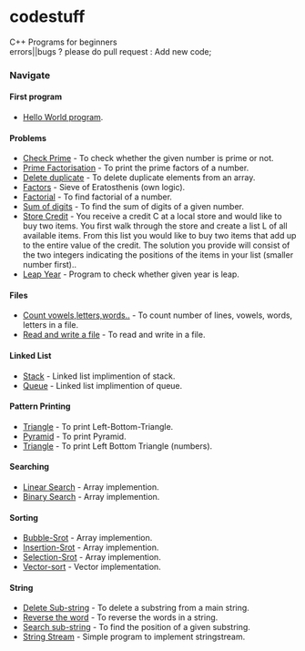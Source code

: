 # codestuff
C++ Programs for beginners <br>
errors||bugs ? please do pull request : Add new code; 
### Navigate 
#### First program
* [Hello World program](helloworld.cpp).
#### Problems
* [Check Prime](problems/chkprime.cpp) - To check whether the given number is prime or not.
* [Prime Factorisation](problems/factor.cpp) - To print the prime factors of a number.
* [Delete duplicate](problems/delduplicate.cpp) - To delete duplicate elements from an array.
* [Factors](problems/factor.cpp) - Sieve of Eratosthenis (own logic).
* [Factorial](problems/factorial.cpp) - To find factorial of a number.
* [Sum of digits](problems/sumofdigits.cpp) - To find the sum of digits of a given number.
* [Store Credit](problems/credit.cpp) - You receive a credit C at a local store and would like to buy two items. You first walk through the store and create a list L of all available items. From this list you would like to buy two items that add up to the entire value of the credit. The solution you provide will consist of the two integers indicating the positions of the items in your list (smaller number first)..
* [Leap Year](problems/leap.cpp) - Program to check whether given year is leap.
#### Files
* [Count vowels,letters,words..](file/count.cpp) - To count number of lines, vowels, words, letters in a file.
* [Read and write a file](file/rdwr.cpp) - To read and write in a file.
#### Linked List
* [Stack](linked_list/stack.cpp) - Linked list implimention of stack.
* [Queue](linked_list/queue.cpp) - Linked list implimention of queue.
#### Pattern Printing
* [Triangle](patterns/design1.cpp) - To print Left-Bottom-Triangle.
* [Pyramid](patterns/design2.cpp) - To print Pyramid.
* [Triangle](patterns/design3.cpp) - To print Left Bottom Triangle (numbers).
#### Searching
* [Linear Search](searching/linearsearch.cpp) - Array implemention.
* [Binary Search](searching/binarysearch.cpp) - Array implemention.
#### Sorting
* [Bubble-Srot](sorting/bubblesort.cpp) - Array implemention.
* [Insertion-Srot](sorting/insertionsort.cpp) - Array implemention.
* [Selection-Srot](sorting/selectionsort.cpp) - Array implemention.
* [Vector-sort](sorting/vectsort.cpp) - Vector implementation.
#### String
* [Delete Sub-string](string/delsubstrin.cpp) - To delete a substring from a main string.
* [Reverse the word](string/reverseword.cpp) - To reverse the words in a string.
* [Search sub-string](string/srchsubstrg.cpp) - To find the position of a given substring.
* [String Stream](string/stringstream.cpp) - Simple program to implement stringstream.
